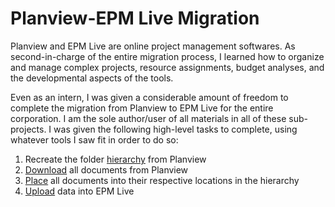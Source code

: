 Planview-EPM Live Migration
===========================

Planview and EPM Live are online project management softwares. As second-in-charge of the entire migration process, I learned how to organize and manage complex projects, resource assignments, budget analyses, and the developmental aspects of the tools.

Even as an intern, I was given a considerable amount of freedom to complete the migration from Planview to EPM Live for the entire corporation. I am the sole author/user of all materials in all of these sub-projects. I was given the following high-level tasks to complete, using whatever tools I saw fit in order to do so:

1. Recreate the folder [hierarchy](https://github.com/rishikapadia/99-Internship/tree/master/Planview-EPM%20Migration/hierarchy) from Planview
2. [Download](https://github.com/rishikapadia/99-Internship/tree/master/Planview-EPM%20Migration/download) all documents from Planview
3. [Place](https://github.com/rishikapadia/99-Internship/tree/master/Planview-EPM%20Migration/place) all documents into their respective locations in the hierarchy
4. [Upload](https://github.com/rishikapadia/99-Internship/tree/master/Planview-EPM%20Migration/upload) data into EPM Live

